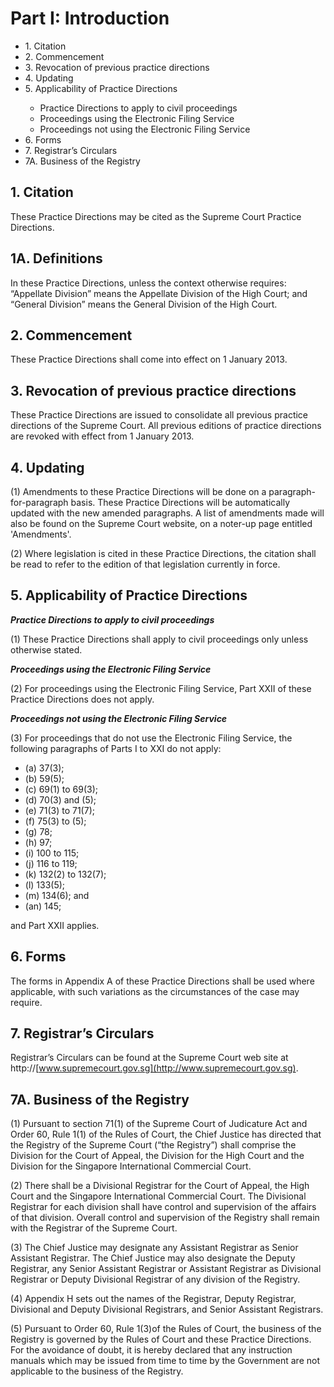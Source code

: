 # Part I: Introduction

<ul type="*">
	<li>1. Citation</li>
	<li>2. Commencement</li>
	<li>3. Revocation of previous practice directions</li>
	<li>4. Updating</li>
	<li>5. Applicability of Practice Directions</li>
		<ul>
			<li>Practice Directions to apply to civil proceedings</li>
			<li>Proceedings using the Electronic Filing Service</li>
			<li>Proceedings not using the Electronic Filing Service</li>
		</ul>
	<li>6. Forms</li>
	<li>7. Registrar’s Circulars</li>
	<li>7A. Business of the Registry  </li>
</ul>

## 1. Citation

These Practice Directions may be cited as the Supreme Court Practice Directions.

## 1A. Definitions

In these Practice Directions, unless the context otherwise requires:<br>
“Appellate Division” means the Appellate Division of the High Court; and<br>
“General Division” means the General Division of the High Court.

## 2. Commencement

These Practice Directions shall come into effect on 1 January 2013.

## 3. Revocation of previous practice directions

These Practice Directions are issued to consolidate all previous practice directions of the Supreme Court.  All previous editions of practice directions are revoked with effect from 1 January 2013.

## 4. Updating

(1) Amendments to these Practice Directions will be done on a paragraph-for-paragraph basis.  These Practice Directions will be
automatically updated with the new amended paragraphs.  A list of amendments made will also be found on the Supreme Court website, on a noter-up page entitled 'Amendments'.

(2) Where legislation is cited in these Practice Directions, the citation shall be read to refer to the edition of that legislation currently in force.

## 5. Applicability of Practice Directions

***Practice Directions to apply to civil proceedings***

(1) These Practice Directions shall apply to civil proceedings only unless otherwise stated.

***Proceedings using the Electronic Filing Service***

(2) For proceedings using the Electronic Filing Service, Part XXII of these Practice Directions does not apply.

***Proceedings not using the Electronic Filing Service***

(3) For proceedings that do not use the Electronic Filing Service, the following paragraphs of Parts I to XXI do not apply:

<ul type='*'>
	<li>(a) 37(3);</li>
	<li>(b) 59(5);</li>
	<li>(c) 69(1) to 69(3);</li>
	<li>(d) 70(3) and (5);</li>
	<li>(e) 71(3) to 71(7);</li>
	<li>(f) 75(3) to (5);</li>
	<li>(g) 78;</li>
	<li>(h) 97;</li>
	<li>(i) 100 to 115;</li>
	<li>(j) 116 to 119;</li>
	<li>(k) 132(2) to 132(7);</li>
	<li>(l) 133(5);</li>
	<li>(m) 134(6); and</li>
	<li>(an) 145;</li>
</ul>

and Part XXII applies.

## 6. Forms

The forms in Appendix A of these Practice Directions shall be used where applicable, with such variations as the circumstances of the case may require.

## 7. Registrar’s Circulars

Registrar’s Circulars can be found at the Supreme Court web site at http://[www.supremecourt.gov.sg](http://www.supremecourt.gov.sg).

## 7A. Business of the Registry

(1) Pursuant to section 71(1) of the Supreme Court of Judicature Act and Order 60, Rule 1(1) of the Rules of Court, the Chief Justice has directed that the Registry of the Supreme Court (“the Registry”) shall comprise the Division for the Court of Appeal, the Division for the High Court and the Division for the Singapore International Commercial Court.

(2) There shall be a Divisional Registrar for the Court of Appeal, the High Court and the Singapore International Commercial Court. The Divisional Registrar for each division shall have control and supervision of the affairs of that division. Overall control and supervision of the Registry shall remain with the Registrar of the Supreme Court.

(3) The Chief Justice may designate any Assistant Registrar as Senior Assistant Registrar. The Chief Justice may also designate the Deputy Registrar, any Senior Assistant Registrar or Assistant Registrar as Divisional Registrar or Deputy Divisional Registrar of any division of the Registry.

(4) Appendix H sets out the names of the Registrar, Deputy Registrar, Divisional and Deputy Divisional Registrars, and Senior Assistant Registrars.

(5) Pursuant to Order 60, Rule 1(3)of the Rules of Court, the business of the Registry is governed by the Rules of Court and these Practice Directions. For the avoidance of doubt, it is hereby declared that any instruction manuals which may be issued from time to time by the Government are not applicable to the business of the Registry.

